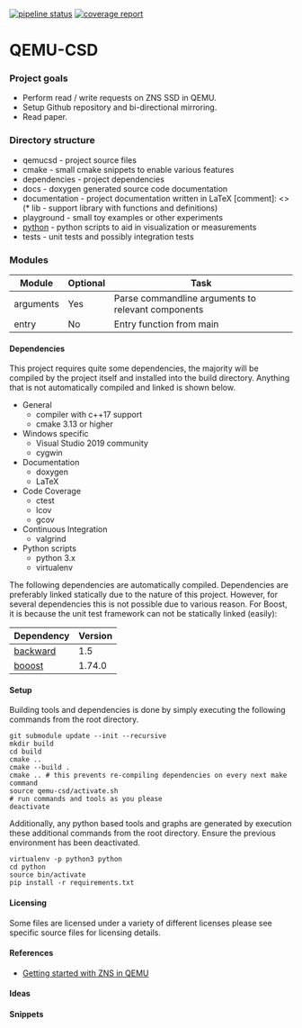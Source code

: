 [![pipeline status](https://gitlab.dantalion.nl:4443/vrije-universiteit-vu-/qemu-csd/badges/master/pipeline.svg)](https://gitlab.dantalion.nl:4443/vrije-universiteit-vu-/qemu-csd/commits/master)
[![coverage report](https://gitlab.dantalion.nl:4443/vrije-universiteit-vu-/qemu-csd/badges/master/coverage.svg)](https://gitlab.dantalion.nl:4443/vrije-universiteit-vu-/qemu-csd/commits/master)
# QEMU-CSD



### Project goals

* Perform read / write requests on ZNS SSD in QEMU.
* Setup Github repository and bi-directional mirroring.
* Read paper.

### Directory structure

* qemucsd - project source files
* cmake - small cmake snippets to enable various features
* dependencies - project dependencies
* docs - doxygen generated source code documentation
* documentation - project documentation written in LaTeX
[comment]: <> (* lib - support library with functions and definitions)
* playground - small toy examples or other experiments
* [python](python/README.md) - python scripts to aid in visualization or measurements
* tests - unit tests and possibly integration tests

### Modules

| Module     | Optional | Task                                               |
|------------|----------|----------------------------------------------------|
| arguments  | Yes      | Parse commandline arguments to relevant components |
| entry      | No       | Entry function from main                           |

#### Dependencies

This project requires quite some dependencies, the
majority will be compiled by the project itself and installed
into the build directory. Anything that is not automatically
compiled and linked is shown below.

* General
    * compiler with c++17 support
    * cmake 3.13 or higher
* Windows specific
    * Visual Studio 2019 community
    * cygwin
* Documentation
    * doxygen
    * LaTeX
* Code Coverage
    * ctest
    * lcov
    * gcov
* Continuous Integration
    * valgrind
* Python scripts
    * python 3.x
    * virtualenv
    
The following dependencies are automatically compiled. Dependencies are preferably
linked statically due to the nature of this project. However, for several dependencies
this is not possible due to various reason. For Boost, it is because the unit test
framework can not be statically linked (easily):

| Dependency                                                         | Version     |
|--------------------------------------------------------------------|-------------|
| [backward](https://github.com/bombela/backward-cpp)                | 1.5         |
| [booost](https://www.boost.org/)                                   | 1.74.0      |

#### Setup

Building tools and dependencies is done by simply executing the following commands
from the root directory.

```shell script
git submodule update --init --recursive
mkdir build
cd build
cmake ..
cmake --build .
cmake .. # this prevents re-compiling dependencies on every next make command
source qemu-csd/activate.sh
# run commands and tools as you please
deactivate
```

Additionally, any python based tools and graphs are generated by execution these
additional commands from the root directory. Ensure the previous environment has
been deactivated.

```shell script
virtualenv -p python3 python
cd python
source bin/activate
pip install -r requirements.txt
```

#### Licensing

Some files are licensed under a variety of different licenses please see
specific source files for licensing details.

#### References

* [Getting started with ZNS in QEMU](https://www.snia.org/educational-library/getting-started-nvme-zns-qemu-2020)

#### Ideas

#### Snippets
